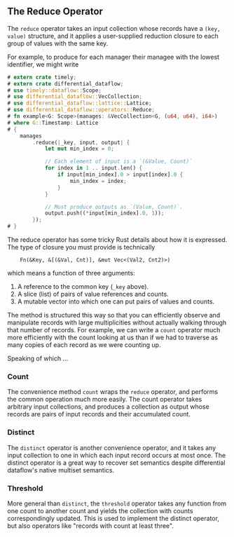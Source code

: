 ## The Reduce Operator

The `reduce` operator takes an input collection whose records have a `(key, value)` structure, and it applies a user-supplied reduction closure to each group of values with the same key.

For example, to produce for each manager their managee with the lowest identifier, we might write

```rust
# extern crate timely;
# extern crate differential_dataflow;
# use timely::dataflow::Scope;
# use differential_dataflow::VecCollection;
# use differential_dataflow::lattice::Lattice;
# use differential_dataflow::operators::Reduce;
# fn example<G: Scope>(manages: &VecCollection<G, (u64, u64), i64>)
# where G::Timestamp: Lattice
# {
    manages
        .reduce(|_key, input, output| {
            let mut min_index = 0;

            // Each element of input is a `(&Value, Count)`
            for index in 1 .. input.len() {
                if input[min_index].0 > input[index].0 {
                    min_index = index;
                }
            }

            // Must produce outputs as `(Value, Count)`.
            output.push((*input[min_index].0, 1));
        });
# }
```

The reduce operator has some tricky Rust details about how it is expressed. The type of closure you must provide is technically

```ignore
    Fn(&Key, &[(&Val, Cnt)], &mut Vec<(Val2, Cnt2)>)
```

which means a function of three arguments:

1. A reference to the common key (`_key` above).
2. A slice (list) of pairs of value references and counts.
3. A mutable vector into which one can put pairs of values and counts.

The method is structured this way so that you can efficiently observe and manipulate records with large multiplicities without actually walking through that number of records. For example, we can write a `count` operator much more efficiently with the count looking at us than if we had to traverse as many copies of each record as we were counting up.

Speaking of which ...

### Count

The convenience method `count` wraps the `reduce` operator, and performs the common operation much more easily. The count operator takes arbitrary input collections, and produces a collection as output whose records are pairs of input records and their accumulated count.

### Distinct

The `distinct` operator is another convenience operator, and it takes any input collection to one in which each input record occurs at most once. The distinct operator is a great way to recover set semantics despite differential dataflow's native multiset semantics.

### Threshold

More general than `distinct`, the `threshold` operator takes any function from one count to another count and yields the collection with counts correspondingly updated. This is used to implement the distinct operator, but also operators like "records with count at least three".
